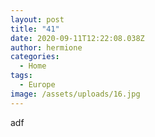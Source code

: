 ```yaml
---
layout: post
title: "41"
date: 2020-09-11T12:22:08.038Z
author: hermione
categories:
  - Home
tags:
  - Europe
image: /assets/uploads/16.jpg
---
```

adf